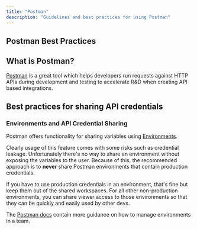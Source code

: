 ```yaml
---
title: "Postman"
description: "Guidelines and best practices for using Postman"
---
```


<link rel="stylesheet" type="text/css" href="/stylesheets/biztech.css" />

## Postman Best Practices

## What is Postman?

[Postman](https://postman.com) is a great tool which helps developers run requests against HTTP APIs during development and testing to accelerate R&D when creating API based integrations.

## Best practices for sharing API credentials

### Environments and API Credential Sharing

Postman offers functionality for sharing variables using [Environments](https://learning.postman.com/docs/sending-requests/managing-environments/).

Clearly usage of this feature comes with some risks such as credential leakage. Unfortunately there's no way to share an environment without exposing the variables to the user. Because of this, the recommended approach is to **never** share Postman environments that contain production credentials.

If you have to use production credentials in an environment, that's fine but keep them out of the shared workspaces. For all other non-production environments, you can share viewer access to those environments so that they can be quickly and easily used by other devs.

The [Postman docs](https://learning.postman.com/docs/sending-requests/managing-environments/#working-with-environments-as-a-team) contain more guidance on how to manage environments in a team.
